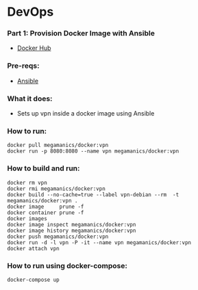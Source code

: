 # DevOps

### Part 1: Provision Docker Image with Ansible
- [Docker Hub](https://hub.docker.com/r/megamanics/docker/)

### Pre-reqs:
- [Ansible](https://docs.ansible.com/ansible/intro_installation.html)

### What it does:
- Sets up vpn inside a docker image using Ansible

### How to run:

```
docker pull megamanics/docker:vpn
docker run -p 8080:8080 --name vpn megamanics/docker:vpn
```

### How to build and run:

```
docker rm vpn
docker rmi megamanics/docker:vpn
docker build --no-cache=true --label vpn-debian --rm  -t megamanics/docker:vpn .
docker image     prune -f
docker container prune -f
docker images
docker image inspect megamanics/docker:vpn
docker image history megamanics/docker:vpn
docker push megamanics/docker:vpn
docker run -d -l vpn -P -it --name vpn megamanics/docker:vpn
docker attach vpn
```

### How to run using docker-compose:
```
docker-compose up
```

